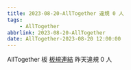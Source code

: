 ```yaml
---
title: 2023-08-20-AllTogether 違規 0 人
tags:
    - AllTogether
abbrlink: 2023-08-20-AllTogether
date: AllTogether-2023-08-20 12:00:00
---
```

AllTogether 板 [板規連結](https://www.ptt.cc/bbs/AllTogether/M.1643211430.A.5FB.html)
昨天違規 0 人
